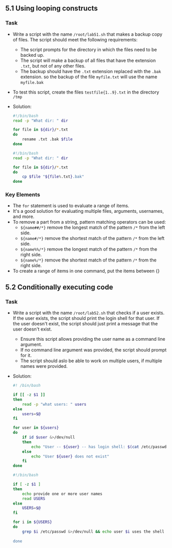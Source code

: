 ## 5.1  Using looping constructs
### Task
- Write a script with the name `/root/lab51.sh` that makes a backup copy of files. The script should meet the following requirements:
    - The script prompts for the directory in which the files need to be backed up.
    - The script will make a backup of all files that have the extension `.txt`, but not of any other files.
    - The backup should have the `.txt` extension replaced with the `.bak` extension. so the backup of the file `myfile.txt` will use the name `myfile.bak`
- To test this script, create the files `testfile{1..9}.txt` in the directory `/tmp`

- Solution:

    ```bash
    #!/bin/bash
    read -p "What dir: " dir

    for file in ${dir}/*.txt
    do
        rename .txt .bak $file
    done
    ```

    ```bash
    #!/bin/bash
    read -p "What dir: " dir

    for file in ${dir}/*.txt
    do
        cp $file "${file%.txt}.bak"
    done
    ```

### Key Elements
- The `for` statement is used to evaluate a range of items.
- It's a good solution for evaluating multiple files, arguments, usernames, and more.
- To remove a part from a string, pattern matching operators can be used:
    - `${name##/*}` remove the longest match of the pattern `/*` from the left side.
    - `${name#/*}` remove the shortest match of the pattern `/*` from the left side.
    - `${name%%/*}` remove the longest match of the pattern `/*` from the right side.
    - `${name%/*}` remove the shortest match of the pattern `/*` from the right side.
- To create a range of items in one command, put the items between {}

## 5.2 Conditionally executing code
### Task
- Write a script with the name `/root/lab52.sh` that checks if a user exists. If the user exists, the script should print the login shell for that user. If the user doesn't exist, the script should just print a message that the user doesn't exist.
    - Ensure this script allows providing the user name as a command line argument.
    - If no command line argument was provided, the script should prompt for it.
    - The script should aslo be able to work on multiple users, if multiple names were provided.

- Solution:
    ```bash
    #! /bin/bash

    if [[ -z $1 ]]
    then
        read -p "what users: " users
    else
        users=$@
    fi

    for user in ${users}
    do
        if id $user &>/dev/null
        then
            echo "User -- ${user} -- has login shell: $(cat /etc/passwd | grep $user | awk -F: '{ print $NF }')"
        else
            echo "User ${user} does not exist"
        fi
    done
    ```

    ```bash
    #!/bin/bash

    if [ -z $1 ]
    then
        echo provide one or more user names
        read USERS
    else
        USERS=$@
    fi

    for i in ${USERS}
    do
        grep $i /etc/passwd &>/dev/null && echo user $i uses the shell $(grep $i /etc/passwd | awk -F: '{ print $NF}') || echo the user $i doesn't exist
        
    done

    ```